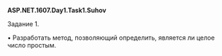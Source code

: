 ﻿<b>ASP.NET.1607.Day1.Task1.Suhov </b>

Задание 1.

•	Разработать метод, позволяющий определить, является ли целое число простым.